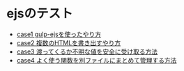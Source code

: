 # ejsのテスト

- [case1 gulp-ejsを使ったやり方](./case1/dist/)
- [case2 複数のHTMLを書き出すやり方](./case2/dist/)
- [case3 渡ってくるか不明な値を安全に受け取る方法](./case3/dist/)
- [case4 よく使う関数を別ファイルにまとめて管理する方法](./case4/dist/)
